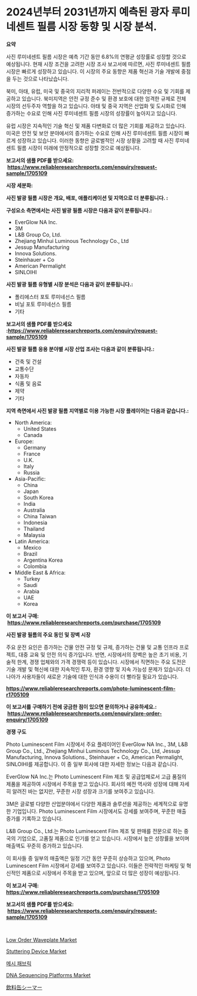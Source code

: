 <p><h1>2024년부터 2031년까지 예측된 광자 루미네센트 필름 시장 동향 및 시장 분석.</h1></p><p><strong>요약</strong></p>
<p><p>사진 루미네센트 필름 시장은 예측 기간 동안 6.8%의 연평균 성장률로 성장할 것으로 예상됩니다. 현재 시장 조건을 고려한 시장 조사 보고서에 따르면, 사진 루미네센트 필름 시장은 빠르게 성장하고 있습니다. 이 시장의 주요 동향은 제품 혁신과 기술 개발에 중점을 두는 것으로 나타났습니다.</p><p>북미, 아태, 유럽, 미국 및 중국의 지리적 퍼레이는 전반적으로 다양한 수요 및 기회를 제공하고 있습니다. 북미지역은 안전 규정 준수 및 환경 보호에 대한 엄격한 규제로 전체 시장의 선두주자 역할을 하고 있습니다. 아태 및 중국 지역은 산업화 및 도시화로 인해 증가하는 수요로 인해 사진 루미네센트 필름 시장의 성장률이 높아지고 있습니다.</p><p>유럽 시장은 지속적인 기술 혁신 및 제품 다변화로 더 많은 기회를 제공하고 있습니다. 미국은 안전 및 보안 분야에서의 증가하는 수요로 인해 사진 루미네센트 필름 시장이 빠르게 성장하고 있습니다. 이러한 동향은 글로벌적인 시장 상황을 고려할 때 사진 루미네센트 필름 시장이 미래에 안정적으로 성장할 것으로 예상됩니다.</p></p>
<p><strong>보고서의 샘플 PDF를 받으세요: &nbsp;<a href="https://www.reliableresearchreports.com/enquiry/request-sample/1705109">https://www.reliableresearchreports.com/enquiry/request-sample/1705109</a></strong></p>
<p><strong>시장 세분화:</strong></p>
<p><strong> 사진 발광 필름 시장은 개요, 배포, 애플리케이션 및 지역으로 더 분류됩니다. :</strong></p>
<p><strong>구성요소 측면에서는 사진 발광 필름 시장은 다음과 같이 분류됩니다.:</strong></p>
<p><ul><li>EverGlow NA Inc.</li><li>3M</li><li>L&B Group Co, Ltd.</li><li>Zhejiang Minhui Luminous Technology Co., Ltd</li><li>Jessup Manufacturing</li><li>Innova Solutions.</li><li>Steinhauer + Co</li><li>American Permalight</li><li>SINLOIHI</li></ul></p>
<p><strong> 사진 발광 필름 유형별 시장 분석은 다음과 같이 분류됩니다.:</strong></p>
<p><ul><li>폴리에스터 포토 루미네선스 필름</li><li>비닐 포토 루미네선스 필름</li><li>기타</li></ul></p>
<p><strong>보고서의 샘플 PDF를 받으세요 :<a href="https://www.reliableresearchreports.com/enquiry/request-sample/1705109">https://www.reliableresearchreports.com/enquiry/request-sample/1705109</a></strong></p>
<p><strong> 사진 발광 필름 응용 분야별 시장 산업 조사는 다음과 같이 분류됩니다.:</strong></p>
<p><ul><li>건축 및 건설</li><li>교통수단</li><li>자동차</li><li>식품 및 음료</li><li>제약</li><li>기타</li></ul></p>
<p><strong>지역 측면에서 사진 발광 필름 지역별로 이용 가능한 시장 플레이어는 다음과 같습니다.:</strong></p>
<p><ul>
    <li>
        North America:
        <ul>
            <li>United States</li>
            <li>Canada</li>
        </ul>
    </li>
    <li>
        Europe:
        <ul>
            <li>Germany</li>
            <li>France</li>
            <li>U.K.</li>
            <li>Italy</li>
            <li>Russia</li>
        </ul>
    </li>
    <li>
        Asia-Pacific:
        <ul>
            <li>China</li>
            <li>Japan</li>
            <li>South Korea</li>
            <li>India</li>
            <li>Australia</li>
            <li>China Taiwan</li>
            <li>Indonesia</li>
            <li>Thailand</li>
            <li>Malaysia</li>
        </ul>
    </li>
    <li>
        Latin America:
        <ul>
            <li>Mexico</li>
            <li>Brazil</li>
            <li>Argentina Korea</li>
            <li>Colombia</li>
        </ul>
    </li>
    <li>
        Middle East & Africa:
        <ul>
            <li>Turkey</li>
            <li>Saudi</li>
            <li>Arabia</li>
            <li>UAE</li>
            <li>Korea</li>
        </ul>
    </li>
    </ul></p>
<p><strong>이 보고서 구매: &nbsp;<a href="https://www.reliableresearchreports.com/purchase/1705109">https://www.reliableresearchreports.com/purchase/1705109</a></strong></p>
<p><strong>사진 발광 필름의 주요 동인 및 장벽 시장</strong></p>
<p><p>주요 운전 요인은 증가하는 건물 안전 규정 및 규제, 증가하는 건물 및 교통 인프라 프로젝트, 대중 교육 및 안전 의식 증가입니다. 반면, 시장에서의 장벽은 높은 초기 비용, 기술적 한계, 경쟁 업체와의 가격 경쟁력 등이 있습니다. 시장에서 직면하는 주요 도전은 기술 개발 및 혁신에 대한 지속적인 투자, 환경 영향 및 지속 가능성 문제가 있습니다. 더 나아가 사용자들이 새로운 기술에 대한 인식과 수용이 더 빨라질 필요가 있습니다.</p></p>
<p><strong><a href="https://www.reliableresearchreports.com/photo-luminescent-film-r1705109">https://www.reliableresearchreports.com/photo-luminescent-film-r1705109</a></strong></p>
<p><strong>이 보고서를 구매하기 전에 궁금한 점이 있으면 문의하거나 공유하세요.: &nbsp;<a href="https://www.reliableresearchreports.com/enquiry/pre-order-enquiry/1705109">https://www.reliableresearchreports.com/enquiry/pre-order-enquiry/1705109</a></strong></p>
<p><strong>경쟁 구도</strong></p>
<p><p>Photo Luminescent Film 시장에서 주요 플레이어인 EverGlow NA Inc., 3M, L&B Group Co., Ltd., Zhejiang Minhui Luminous Technology Co., Ltd, Jessup Manufacturing, Innova Solutions., Steinhauer + Co, American Permalight, SINLOIHI를 제공합니다. 이 중 일부 회사에 대한 자세한 정보는 다음과 같습니다.</p><p>EverGlow NA Inc.는 Photo Luminescent Film 제조 및 공급업체로서 고급 품질의 제품을 제공하여 시장에서 주목을 받고 있습니다. 회사의 예전 역사와 성장에 대해 자세히 알려진 바는 없지만, 꾸준한 시장 성장과 크기를 보여주고 있습니다.</p><p>3M은 글로벌 다양한 산업분야에서 다양한 제품과 솔루션을 제공하는 세계적으로 유명한 기업입니다. Photo Luminescent Film 시장에서도 강세를 보여주며, 꾸준한 매출 증가를 기록하고 있습니다.</p><p>L&B Group Co., Ltd.는 Photo Luminescent Film 제조 및 판매를 전문으로 하는 중국의 기업으로, 고품질 제품으로 인기를 얻고 있습니다. 시장에서 높은 성장률을 보이며 매출액도 꾸준히 증가하고 있습니다.</p><p>이 회사들 중 일부의 매출액은 일정 기간 동안 꾸준히 상승하고 있으며, Photo Luminescent Film 시장에서 강세를 보여주고 있습니다. 이들은 전략적인 마케팅 및 혁신적인 제품으로 시장에서 주목을 받고 있으며, 앞으로 더 많은 성장이 예상됩니다.</p></p>
<p><strong>이 보고서 구매: &nbsp; <a href="https://www.reliableresearchreports.com/purchase/1705109">https://www.reliableresearchreports.com/purchase/1705109</a></strong></p>
<p><strong>보고서의 샘플 PDF를 받으세요: &nbsp;<a href="https://www.reliableresearchreports.com/enquiry/request-sample/1705109">https://www.reliableresearchreports.com/enquiry/request-sample/1705109</a></strong><strong></strong></p>
<p>&nbsp;</p>
<p><p><a href="https://github.com/lylyparadise/Market-Research-Report-List-2/blob/main/low-order-waveplate-market.md">Low Order Waveplate Market</a></p><p><a href="https://www.linkedin.com/pulse/analyzing-stuttering-device-market-global-industry-perspective-ceonc?trackingId=CZ%2BP78J4b%2Fvzf7G3Z%2FKOrA%3D%3D">Stuttering Device Market</a></p><p><a href="https://github.com/idcefvhkdut6/Market-Research-Report-List-1/blob/main/279770928026.md">메시 패브릭</a></p><p><a href="https://www.linkedin.com/pulse/dna-sequencing-platformsnbspmarket-focuses-market-share-size-j7amc?trackingId=6d5zX9hcCYIPReLMHPULrQ%3D%3D">DNA Sequencing Platforms Market</a></p><p><a href="https://github.com/oqoeusbvpadwjs08/Market-Research-Report-List-1/blob/main/396103230591.md">飲料缶シーマー</a></p></p>